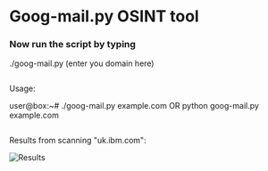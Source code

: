# Goog-mail.py OSINT tool

### Now run the script by typing

./goog-mail.py (enter you domain here)

```
```

Usage:

user@box:~# ./goog-mail.py example.com OR python goog-mail.py example.com

```
```

Results from scanning "uk.ibm.com":

![Results](https://github.com/BushidoUK/Goog-mail/blob/main/Screenshot%202021-04-03%20131716.png)
